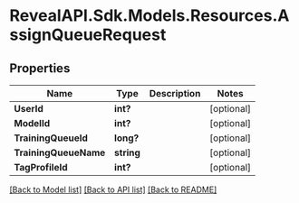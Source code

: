 # RevealAPI.Sdk.Models.Resources.AssignQueueRequest
## Properties

Name | Type | Description | Notes
------------ | ------------- | ------------- | -------------
**UserId** | **int?** |  | [optional] 
**ModelId** | **int?** |  | [optional] 
**TrainingQueueId** | **long?** |  | [optional] 
**TrainingQueueName** | **string** |  | [optional] 
**TagProfileId** | **int?** |  | [optional] 

[[Back to Model list]](../README.md#documentation-for-models) [[Back to API list]](../README.md#documentation-for-api-endpoints) [[Back to README]](../README.md)


